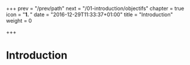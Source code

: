 +++
prev = "/prev/path"
next = "/01-introduction/objectifs"
chapter = true
icon = "<b>1. </b>"
date = "2016-12-29T11:33:37+01:00"
title = "Introduction"
weight = 0

+++

# Introduction